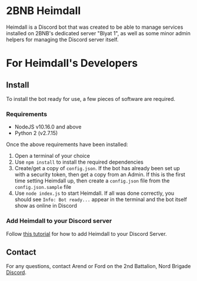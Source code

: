 # 2BNB Heimdall
Heimdall is a Discord bot that was created to be able to manage services installed on 2BNB's dedicated server "Blyat 1", as well as some minor admin helpers for managing the Discord server itself.

# For Heimdall's Developers
## Install
To install the bot ready for use, a few pieces of software are required.

### Requirements
- NodeJS v10.16.0 and above
- Python 2 (v2.7.15)

Once the above requirements have been installed:

1. Open a terminal of your choice
1. Use `npm install` to install the required dependencies
1. Create/get a copy of `config.json`. If the bot has already been set up with a security token, then get a copy from an Admin. If this is the first time setting Heimdall up, then create a `config.json` file from the `config.json.sample` file
1. Use `node index.js` to start Heimdall. If all was done correctly, you should see `Info: Bot ready...` appear in the terminal and the bot itself show as online in Discord

### Add Heimdall to your Discord server
Follow [this tutorial](https://www.digitaltrends.com/gaming/how-to-make-a-discord-bot/) for how to add Heimdall to your Discord Server.

## Contact
For any questions, contact Arend or Ford on the 2nd Battalion, Nord Brigade [Discord](https://discord.gg/DRaWNyf).
